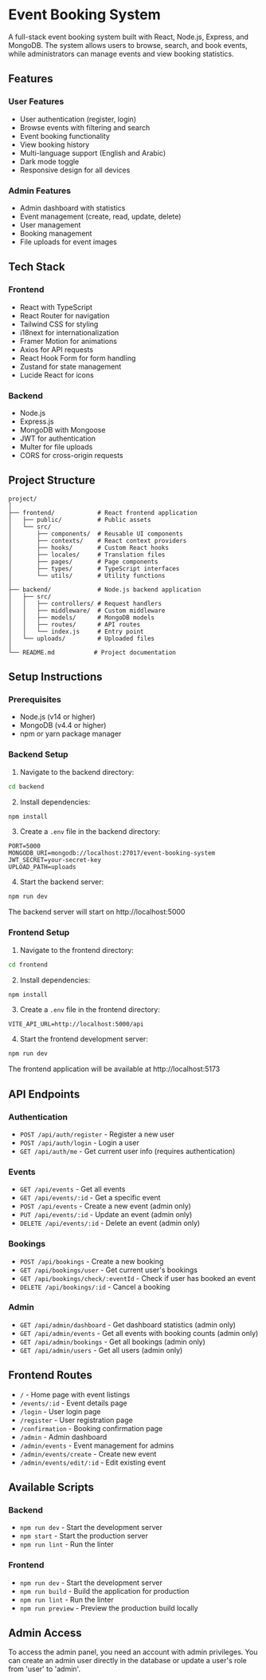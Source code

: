 # Event Booking System

A full-stack event booking system built with React, Node.js, Express, and MongoDB. The system allows users to browse, search, and book events, while administrators can manage events and view booking statistics.

## Features

### User Features

- User authentication (register, login)
- Browse events with filtering and search 
- Event booking functionality
- View booking history
- Multi-language support (English and Arabic)
- Dark mode toggle
- Responsive design for all devices

### Admin Features

- Admin dashboard with statistics
- Event management (create, read, update, delete)
- User management
- Booking management
- File uploads for event images

## Tech Stack

### Frontend

- React with TypeScript
- React Router for navigation
- Tailwind CSS for styling
- i18next for internationalization
- Framer Motion for animations
- Axios for API requests
- React Hook Form for form handling
- Zustand for state management
- Lucide React for icons

### Backend

- Node.js
- Express.js
- MongoDB with Mongoose
- JWT for authentication
- Multer for file uploads
- CORS for cross-origin requests

## Project Structure

```
project/
│
├── frontend/            # React frontend application
│   ├── public/          # Public assets
│   └── src/
│       ├── components/  # Reusable UI components
│       ├── contexts/    # React context providers
│       ├── hooks/       # Custom React hooks
│       ├── locales/     # Translation files
│       ├── pages/       # Page components
│       ├── types/       # TypeScript interfaces
│       └── utils/       # Utility functions
│
├── backend/             # Node.js backend application
│   ├── src/
│   │   ├── controllers/ # Request handlers
│   │   ├── middleware/  # Custom middleware
│   │   ├── models/      # MongoDB models
│   │   ├── routes/      # API routes
│   │   └── index.js     # Entry point
│   └── uploads/         # Uploaded files
│
└── README.md           # Project documentation
```

## Setup Instructions

### Prerequisites

- Node.js (v14 or higher)
- MongoDB (v4.4 or higher)
- npm or yarn package manager

### Backend Setup

1. Navigate to the backend directory:

```bash
cd backend
```

2. Install dependencies:

```bash
npm install
```

3. Create a `.env` file in the backend directory:

```
PORT=5000
MONGODB_URI=mongodb://localhost:27017/event-booking-system
JWT_SECRET=your-secret-key
UPLOAD_PATH=uploads
```

4. Start the backend server:

```bash
npm run dev
```

The backend server will start on http://localhost:5000

### Frontend Setup

1. Navigate to the frontend directory:

```bash
cd frontend
```

2. Install dependencies:

```bash
npm install
```

3. Create a `.env` file in the frontend directory:

```
VITE_API_URL=http://localhost:5000/api
```

4. Start the frontend development server:

```bash
npm run dev
```

The frontend application will be available at http://localhost:5173

## API Endpoints

### Authentication

- `POST /api/auth/register` - Register a new user
- `POST /api/auth/login` - Login a user
- `GET /api/auth/me` - Get current user info (requires authentication)

### Events

- `GET /api/events` - Get all events
- `GET /api/events/:id` - Get a specific event
- `POST /api/events` - Create a new event (admin only)
- `PUT /api/events/:id` - Update an event (admin only)
- `DELETE /api/events/:id` - Delete an event (admin only)

### Bookings

- `POST /api/bookings` - Create a new booking
- `GET /api/bookings/user` - Get current user's bookings
- `GET /api/bookings/check/:eventId` - Check if user has booked an event
- `DELETE /api/bookings/:id` - Cancel a booking

### Admin

- `GET /api/admin/dashboard` - Get dashboard statistics (admin only)
- `GET /api/admin/events` - Get all events with booking counts (admin only)
- `GET /api/admin/bookings` - Get all bookings (admin only)
- `GET /api/admin/users` - Get all users (admin only)

## Frontend Routes

- `/` - Home page with event listings
- `/events/:id` - Event details page
- `/login` - User login page
- `/register` - User registration page
- `/confirmation` - Booking confirmation page
- `/admin` - Admin dashboard
- `/admin/events` - Event management for admins
- `/admin/events/create` - Create new event
- `/admin/events/edit/:id` - Edit existing event

## Available Scripts

### Backend

- `npm run dev` - Start the development server
- `npm start` - Start the production server
- `npm run lint` - Run the linter

### Frontend

- `npm run dev` - Start the development server
- `npm run build` - Build the application for production
- `npm run lint` - Run the linter
- `npm run preview` - Preview the production build locally

## Admin Access

To access the admin panel, you need an account with admin privileges. You can create an admin user directly in the database or update a user's role from 'user' to 'admin'.

